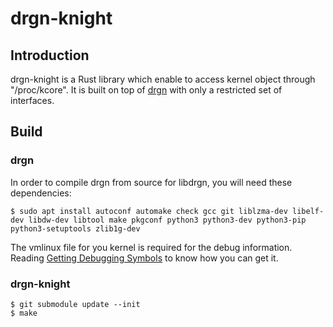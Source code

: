 # drgn-knight

## Introduction

drgn-knight is a Rust library which enable to access kernel object through
"/proc/kcore". It is built on top of [drgn](https://github.com/osandov/drgn)
with only a restricted set of interfaces.

## Build

### drgn

In order to compile drgn from source for libdrgn, you will need these dependencies:

```
$ sudo apt install autoconf automake check gcc git liblzma-dev libelf-dev libdw-dev libtool make pkgconf python3 python3-dev python3-pip python3-setuptools zlib1g-dev
```


The vmlinux file for you kernel is required for the debug information. Reading
[Getting Debugging Symbols](https://github.com/osandov/drgn/blob/main/docs/getting_debugging_symbols.rst)
to know how you can get it.

### drgn-knight

```
$ git submodule update --init
$ make
```
